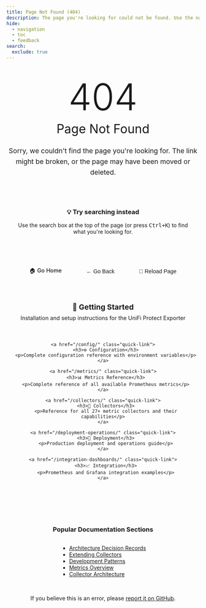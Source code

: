 ```yaml
---
title: Page Not Found (404)
description: The page you're looking for could not be found. Use the navigation below to find what you need.
hide:
  - navigation
  - toc
  - feedback
search:
  exclude: true
---
```


<style>
.error-container {
  text-align: center;
  padding: 2rem 0;
  max-width: 800px;
  margin: 0 auto;
}

.error-code {
  font-size: 6rem;
  font-weight: 300;
  color: var(--md-primary-fg-color);
  margin: 0;
  line-height: 1;
}

.error-title {
  font-size: 2rem;
  font-weight: 400;
  margin: 1rem 0;
  color: var(--md-default-fg-color);
}

.error-description {
  font-size: 1.1rem;
  color: var(--md-default-fg-color--light);
  margin: 1.5rem 0;
  line-height: 1.6;
}

.search-suggestion {
  background: var(--md-code-bg-color);
  border-radius: 0.4rem;
  padding: 1.5rem;
  margin: 2rem 0;
  border-left: 4px solid var(--md-primary-fg-color);
}

.quick-links {
  display: grid;
  grid-template-columns: repeat(auto-fit, minmax(250px, 1fr));
  gap: 1rem;
  margin: 2rem 0;
}

.quick-link {
  background: var(--md-default-bg-color);
  border: 1px solid var(--md-default-fg-color--lightest);
  border-radius: 0.4rem;
  padding: 1.5rem;
  text-decoration: none;
  transition: all 0.2s ease;
  display: block;
}

.quick-link:hover {
  border-color: var(--md-primary-fg-color);
  transform: translateY(-2px);
  box-shadow: 0 4px 8px rgba(0,0,0,0.1);
}

.quick-link h3 {
  margin: 0 0 0.5rem 0;
  color: var(--md-primary-fg-color);
  font-size: 1.2rem;
}

.quick-link p {
  margin: 0;
  color: var(--md-default-fg-color--light);
  font-size: 0.9rem;
}

.error-actions {
  margin: 2rem 0;
  display: flex;
  gap: 1rem;
  justify-content: center;
  flex-wrap: wrap;
}

.action-button {
  background: var(--md-primary-fg-color);
  color: var(--md-primary-bg-color);
  padding: 0.8rem 1.5rem;
  border-radius: 0.4rem;
  text-decoration: none;
  font-weight: 500;
  transition: all 0.2s ease;
  border: none;
  cursor: pointer;
  font-size: 0.9rem;
}

.action-button:hover {
  background: var(--md-accent-fg-color);
  transform: translateY(-1px);
}

.action-button.secondary {
  background: transparent;
  color: var(--md-primary-fg-color);
  border: 1px solid var(--md-primary-fg-color);
}

.action-button.secondary:hover {
  background: var(--md-primary-fg-color);
  color: var(--md-primary-bg-color);
}

@media screen and (max-width: 768px) {
  .error-code {
    font-size: 4rem;
  }

  .error-title {
    font-size: 1.5rem;
  }

  .quick-links {
    grid-template-columns: 1fr;
  }

  .error-actions {
    flex-direction: column;
    align-items: center;
  }
}
</style>

<div class="error-container">
  <h1 class="error-code">404</h1>
  <h2 class="error-title">Page Not Found</h2>
  <p class="error-description">
    Sorry, we couldn't find the page you're looking for. The link might be broken,
    or the page may have been moved or deleted.
  </p>

  <div class="search-suggestion">
    <h3>💡 Try searching instead</h3>
    <p>Use the search box at the top of the page (or press <kbd>Ctrl+K</kbd>) to find what you're looking for.</p>
  </div>

  <div class="error-actions">
    <a href="/" class="action-button">🏠 Go Home</a>
    <button onclick="history.back()" class="action-button secondary">← Go Back</button>
    <button onclick="window.location.reload()" class="action-button secondary">🔄 Reload Page</button>
  </div>

  <div class="quick-links">
    <a href="/getting-started/" class="quick-link">
      <h3>🚀 Getting Started</h3>
      <p>Installation and setup instructions for the UniFi Protect Exporter</p>
    </a>

    <a href="/config/" class="quick-link">
      <h3>⚙️ Configuration</h3>
      <p>Complete configuration reference with environment variables</p>
    </a>

    <a href="/metrics/" class="quick-link">
      <h3>📊 Metrics Reference</h3>
      <p>Complete reference of all available Prometheus metrics</p>
    </a>

    <a href="/collectors/" class="quick-link">
      <h3>🔧 Collectors</h3>
      <p>Reference for all 27+ metric collectors and their capabilities</p>
    </a>

    <a href="/deployment-operations/" class="quick-link">
      <h3>🚢 Deployment</h3>
      <p>Production deployment and operations guide</p>
    </a>

    <a href="/integration-dashboards/" class="quick-link">
      <h3>📈 Integration</h3>
      <p>Prometheus and Grafana integration examples</p>
    </a>
  </div>

  <div style="margin-top: 3rem; padding-top: 2rem; border-top: 1px solid var(--md-default-fg-color--lightest);">
    <h3>Popular Documentation Sections</h3>
    <ul style="text-align: left; display: inline-block;">
      <li><a href="/adr/">Architecture Decision Records</a></li>
      <li><a href="/extending-collectors/">Extending Collectors</a></li>
      <li><a href="/patterns/">Development Patterns</a></li>
      <li><a href="/metrics/overview/">Metrics Overview</a></li>
      <li><a href="/adr/001-collector-architecture/">Collector Architecture</a></li>
    </ul>
  </div>

  <div style="margin-top: 2rem; font-size: 0.9rem; color: var(--md-default-fg-color--light);">
    <p>
      If you believe this is an error, please
      <a href="https://github.com/rknightion/unifi-protect-exporter/issues" target="_blank">report it on GitHub</a>.
    </p>
  </div>
</div>

<script>
// Enhanced 404 page functionality
document.addEventListener('DOMContentLoaded', function() {
  // Track 404 errors for analytics
  if (typeof gtag !== 'undefined') {
    gtag('event', 'exception', {
      description: '404_page_not_found',
      fatal: false,
      custom_map: {
        'missing_page': window.location.pathname
      }
    });
  }

  // Auto-focus search if available
  setTimeout(function() {
    const searchInput = document.querySelector('[data-md-component="search-query"]');
    if (searchInput && window.innerWidth > 768) {
      searchInput.focus();
    }
  }, 500);

  // Add keyboard shortcuts
  document.addEventListener('keydown', function(e) {
    // Press 'h' to go home
    if (e.key === 'h' && !e.ctrlKey && !e.metaKey && !e.altKey) {
      if (document.activeElement.tagName !== 'INPUT') {
        window.location.href = '/';
      }
    }

    // Press 'r' to reload
    if (e.key === 'r' && !e.ctrlKey && !e.metaKey && !e.altKey) {
      if (document.activeElement.tagName !== 'INPUT') {
        window.location.reload();
      }
    }
  });

  // Smart suggestions based on URL
  const path = window.location.pathname.toLowerCase();
  const suggestions = document.querySelector('.quick-links');

  if (path.includes('metric') || path.includes('prometheus')) {
    // Highlight metrics section
    const metricsLink = suggestions.querySelector('[href="/metrics/"]');
    if (metricsLink) {
      metricsLink.style.order = '-1';
      metricsLink.style.border = '2px solid var(--md-primary-fg-color)';
    }
  } else if (path.includes('config') || path.includes('setup')) {
    // Highlight configuration section
    const configLink = suggestions.querySelector('[href="/config/"]');
    if (configLink) {
      configLink.style.order = '-1';
      configLink.style.border = '2px solid var(--md-primary-fg-color)';
    }
  } else if (path.includes('deploy') || path.includes('docker') || path.includes('kubernetes')) {
    // Highlight deployment section
    const deployLink = suggestions.querySelector('[href="/deployment-operations/"]');
    if (deployLink) {
      deployLink.style.order = '-1';
      deployLink.style.border = '2px solid var(--md-primary-fg-color)';
    }
  }
});
</script>
